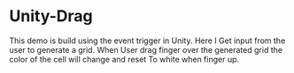 # Unity-Drag
This demo is build using the event trigger in Unity. Here I Get input from the user to generate a grid. When User drag finger over the generated grid the color of the cell will change and reset To   white when finger up.
